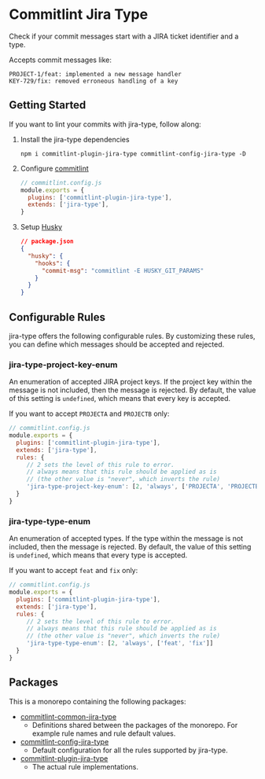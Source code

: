 # Commitlint Jira Type

Check if your commit messages start with a JIRA ticket identifier and a type.

Accepts commit messages like:

~~~~
PROJECT-1/feat: implemented a new message handler
KEY-729/fix: removed erroneous handling of a key
~~~~

## Getting Started

If you want to lint your commits with jira-type, follow along:

  1. Install the jira-type dependencies
     ~~~~
     npm i commitlint-plugin-jira-type commitlint-config-jira-type -D
     ~~~~
  1. Configure [commitlint](https://github.com/conventional-changelog/commitlint)
     ~~~~JavaScript
     // commitlint.config.js
     module.exports = {
       plugins: ['commitlint-plugin-jira-type'],
       extends: ['jira-type'],
     }
     ~~~~
  1. Setup [Husky](https://github.com/typicode/husky/)
     ~~~~JSON
     // package.json
     {
       "husky": {
         "hooks": {
           "commit-msg": "commitlint -E HUSKY_GIT_PARAMS"
         }
       }
     }
     ~~~~

## Configurable Rules

jira-type offers the following configurable rules. By customizing these rules, you can define which messages should be accepted and rejected.

### jira-type-project-key-enum

An enumeration of accepted JIRA project keys. If the project key within the message is not included, then the message is rejected. By default, the value of this setting is `undefined`, which means that every key is accepted.

If you want to accept `PROJECTA` and `PROJECTB` only:

~~~~JavaScript
// commitlint.config.js
module.exports = {
  plugins: ['commitlint-plugin-jira-type'],
  extends: ['jira-type'],
  rules: {
     // 2 sets the level of this rule to error.
     // always means that this rule should be applied as is
     // (the other value is "never", which inverts the rule) 
     'jira-type-project-key-enum': [2, 'always', ['PROJECTA', 'PROJECTB']] 
  }
}
~~~~

### jira-type-type-enum

An enumeration of accepted types. If the type within the message is not included, then the message is rejected. By default, the value of this setting is `undefined`, which means that every type is accepted.

If you want to accept `feat` and `fix` only:

~~~~JavaScript
// commitlint.config.js
module.exports = {
  plugins: ['commitlint-plugin-jira-type'],
  extends: ['jira-type'],
  rules: {
     // 2 sets the level of this rule to error.
     // always means that this rule should be applied as is
     // (the other value is "never", which inverts the rule) 
     'jira-type-type-enum': [2, 'always', ['feat', 'fix']] 
  }
}
~~~~

## Packages

This is a monorepo containing the following packages:

  * [commitlint-common-jira-type](./commitlint-common-jira-type)
    * Definitions shared between the packages of the monorepo. For example rule names and rule default values.
  * [commitlint-config-jira-type](./commitlint-config-jira-type)
    * Default configuration for all the rules supported by jira-type.
  * [commitlint-plugin-jira-type](./commitlint-plugin-jira-type)
    * The actual rule implementations.
